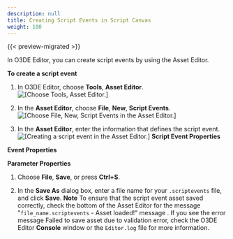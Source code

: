 ```yaml
---
description: null
title: Creating Script Events in Script Canvas
weight: 100
---
```


{{< preview-migrated >}}

In O3DE Editor, you can create script events by using the Asset Editor.

**To create a script event**

1. In O3DE Editor, choose **Tools**, **Asset Editor**.
![\[Choose Tools, Asset Editor.\]](/images/user-guide/script-canvas-script-events-1.png)

1. In the **Asset Editor**, choose **File**, **New**, **Script Events**.
![\[Choose File, New, Script Events in the Asset Editor.\]](/images/user-guide/script-canvas-script-events-2.png)

1. In the **Asset Editor**, enter the information that defines the script event.
![\[Creating a script event in the Asset Editor.\]](/images/user-guide/script-canvas-script-events-3.png)
**Script Event Properties**

**Event Properties**

**Parameter Properties**


1. Choose **File**, **Save**, or press **Ctrl+S**.

1. In the **Save As** dialog box, enter a file name for your `.scriptevents` file, and click **Save**.
**Note**
To ensure that the script event asset saved correctly, check the bottom of the Asset Editor for the message "`file_name.scriptevents` \- Asset loaded\!" message . If you see the error message Failed to save asset due to validation error, check the O3DE Editor **Console** window or the `Editor.log` file for more information.

